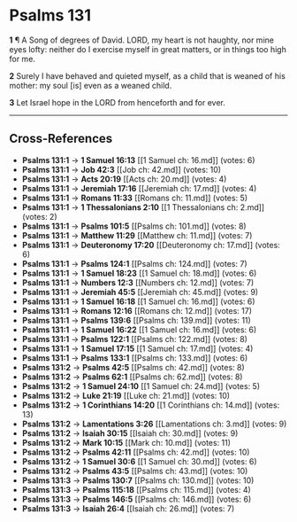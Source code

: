 # Psalms 131

**1** ¶ A Song of degrees of David. LORD, my heart is not haughty, nor mine eyes lofty: neither do I exercise myself in great matters, or in things too high for me.

**2** Surely I have behaved and quieted myself, as a child that is weaned of his mother: my soul [is] even as a weaned child.

**3** Let Israel hope in the LORD from henceforth and for ever.

---

## Cross-References

- **Psalms 131:1** → **1 Samuel 16:13** [[1 Samuel ch: 16.md]] (votes: 6)
- **Psalms 131:1** → **Job 42:3** [[Job ch: 42.md]] (votes: 10)
- **Psalms 131:1** → **Acts 20:19** [[Acts ch: 20.md]] (votes: 4)
- **Psalms 131:1** → **Jeremiah 17:16** [[Jeremiah ch: 17.md]] (votes: 4)
- **Psalms 131:1** → **Romans 11:33** [[Romans ch: 11.md]] (votes: 5)
- **Psalms 131:1** → **1 Thessalonians 2:10** [[1 Thessalonians ch: 2.md]] (votes: 2)
- **Psalms 131:1** → **Psalms 101:5** [[Psalms ch: 101.md]] (votes: 8)
- **Psalms 131:1** → **Matthew 11:29** [[Matthew ch: 11.md]] (votes: 7)
- **Psalms 131:1** → **Deuteronomy 17:20** [[Deuteronomy ch: 17.md]] (votes: 6)
- **Psalms 131:1** → **Psalms 124:1** [[Psalms ch: 124.md]] (votes: 7)
- **Psalms 131:1** → **1 Samuel 18:23** [[1 Samuel ch: 18.md]] (votes: 6)
- **Psalms 131:1** → **Numbers 12:3** [[Numbers ch: 12.md]] (votes: 7)
- **Psalms 131:1** → **Jeremiah 45:5** [[Jeremiah ch: 45.md]] (votes: 9)
- **Psalms 131:1** → **1 Samuel 16:18** [[1 Samuel ch: 16.md]] (votes: 6)
- **Psalms 131:1** → **Romans 12:16** [[Romans ch: 12.md]] (votes: 17)
- **Psalms 131:1** → **Psalms 139:6** [[Psalms ch: 139.md]] (votes: 11)
- **Psalms 131:1** → **1 Samuel 16:22** [[1 Samuel ch: 16.md]] (votes: 6)
- **Psalms 131:1** → **Psalms 122:1** [[Psalms ch: 122.md]] (votes: 8)
- **Psalms 131:1** → **1 Samuel 17:15** [[1 Samuel ch: 17.md]] (votes: 4)
- **Psalms 131:1** → **Psalms 133:1** [[Psalms ch: 133.md]] (votes: 6)
- **Psalms 131:2** → **Psalms 42:5** [[Psalms ch: 42.md]] (votes: 8)
- **Psalms 131:2** → **Psalms 62:1** [[Psalms ch: 62.md]] (votes: 8)
- **Psalms 131:2** → **1 Samuel 24:10** [[1 Samuel ch: 24.md]] (votes: 5)
- **Psalms 131:2** → **Luke 21:19** [[Luke ch: 21.md]] (votes: 10)
- **Psalms 131:2** → **1 Corinthians 14:20** [[1 Corinthians ch: 14.md]] (votes: 13)
- **Psalms 131:2** → **Lamentations 3:26** [[Lamentations ch: 3.md]] (votes: 9)
- **Psalms 131:2** → **Isaiah 30:15** [[Isaiah ch: 30.md]] (votes: 9)
- **Psalms 131:2** → **Mark 10:15** [[Mark ch: 10.md]] (votes: 11)
- **Psalms 131:2** → **Psalms 42:11** [[Psalms ch: 42.md]] (votes: 10)
- **Psalms 131:2** → **1 Samuel 30:6** [[1 Samuel ch: 30.md]] (votes: 6)
- **Psalms 131:2** → **Psalms 43:5** [[Psalms ch: 43.md]] (votes: 10)
- **Psalms 131:3** → **Psalms 130:7** [[Psalms ch: 130.md]] (votes: 10)
- **Psalms 131:3** → **Psalms 115:18** [[Psalms ch: 115.md]] (votes: 4)
- **Psalms 131:3** → **Psalms 146:5** [[Psalms ch: 146.md]] (votes: 6)
- **Psalms 131:3** → **Isaiah 26:4** [[Isaiah ch: 26.md]] (votes: 7)
